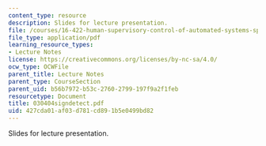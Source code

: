 ```yaml
---
content_type: resource
description: Slides for lecture presentation.
file: /courses/16-422-human-supervisory-control-of-automated-systems-spring-2004/427cda01af03d781cd891b5e0499bd82_030404signdetect.pdf
file_type: application/pdf
learning_resource_types:
- Lecture Notes
license: https://creativecommons.org/licenses/by-nc-sa/4.0/
ocw_type: OCWFile
parent_title: Lecture Notes
parent_type: CourseSection
parent_uid: b56b7972-b53c-2760-2799-197f9a2f1feb
resourcetype: Document
title: 030404signdetect.pdf
uid: 427cda01-af03-d781-cd89-1b5e0499bd82
---
```

Slides for lecture presentation.